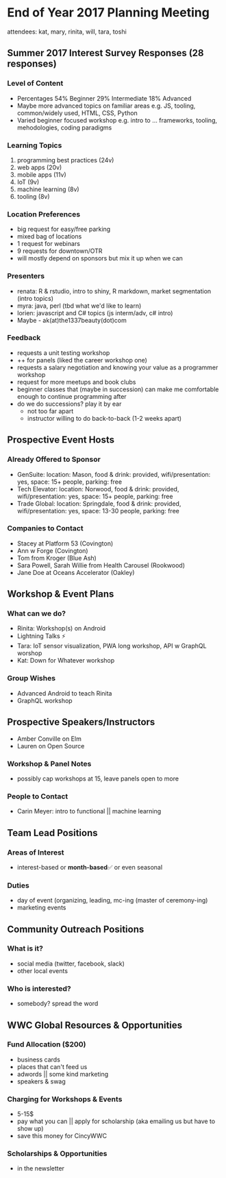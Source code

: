 # End of Year 2017 Planning Meeting
attendees: kat, mary, rinita, will, tara, toshi

## Summer 2017 Interest Survey Responses (28 responses)
### Level of Content
- Percentages
  54% Beginner
  29% Intermediate
  18% Advanced
- Maybe more advanced topics on familiar areas e.g. JS, tooling, common/widely used, HTML, CSS, Python
- Varied beginner focused workshop e.g. intro to ... frameworks, tooling, mehodologies, coding paradigms

### Learning Topics
1. programming best practices (24v)
1. web apps (20v)
1. mobile apps (11v)
1. IoT (9v)
1. machine learning (8v)
1. tooling (8v)

### Location Preferences
- big request for easy/free parking
- mixed bag of locations 
- 1 request for webinars
- 9 requests for downtown/OTR
- will mostly depend on sponsors but mix it up when we can

### Presenters
- renata: R & rstudio, intro to shiny, R markdown, market segmentation (intro topics)
- myra: java, perl (tbd what we'd like to learn)
- lorien: javascript and C# topics (js interm/adv, c# intro)
- Maybe - ak(at)the1337beauty(dot)com

### Feedback
- requests a unit testing workshop
- ++ for panels (liked the career workshop one)
- requests a salary negotiation and knowing your value as a programmer workshop
- request for more meetups and book clubs
- beginner classes that (maybe in succession) can make me comfortable enough to continue programming after
- do we do successions? play it by ear
  - not too far apart
  - instructor willing to do back-to-back (1-2 weeks apart)

## Prospective Event Hosts
### Already Offered to Sponsor
- GenSuite: location: Mason, food & drink: provided, wifi/presentation: yes, space: 15+ people, parking: free 
- Tech Elevator: location: Norwood, food & drink: provided, wifi/presentation: yes, space: 15+ people, parking: free
- Trade Global: location: Springdale, food & drink: provided, wifi/presentation: yes, space: 13-30 people, parking: free 

### Companies to Contact
- Stacey at Platform 53 (Covington)
- Ann w Forge (Covington)
- Tom from Kroger (Blue Ash)
- Sara Powell, Sarah Willie from Health Carousel (Rookwood)
- Jane Doe at Oceans Accelerator (Oakley)

## Workshop & Event Plans
### What can we do?
- Rinita: Workshop(s) on Android
- Lightning Talks ⚡️
- Tara: IoT sensor visualization, PWA long workshop, API w GraphQL worshop
- Kat: Down for Whatever workshop

### Group Wishes
- Advanced Android to teach Rinita
- GraphQL workshop

## Prospective Speakers/Instructors
- Amber Conville on Elm
- Lauren on Open Source

### Workshop & Panel Notes
- possibly cap workshops at 15, leave panels open to more

### People to Contact
- Carin Meyer: intro to functional || machine learning

## Team Lead Positions
### Areas of Interest
- interest-based or __month-based__✅ or even seasonal

### Duties
- day of event (organizing, leading, mc-ing (master of ceremony-ing) 
- marketing events

## Community Outreach Positions 
### What is it?
- social media (twitter, facebook, slack)
- other local events

### Who is interested?
- somebody? spread the word

## WWC Global Resources & Opportunities
### Fund Allocation ($200)
- business cards
- places that can't feed us
- adwords || some kind marketing
- speakers & swag

### Charging for Workshops & Events
- 5-15$
- pay what you can || apply for scholarship (aka emailing us but have to show up)
- save this money for CincyWWC

### Scholarships & Opportunities
- in the newsletter
